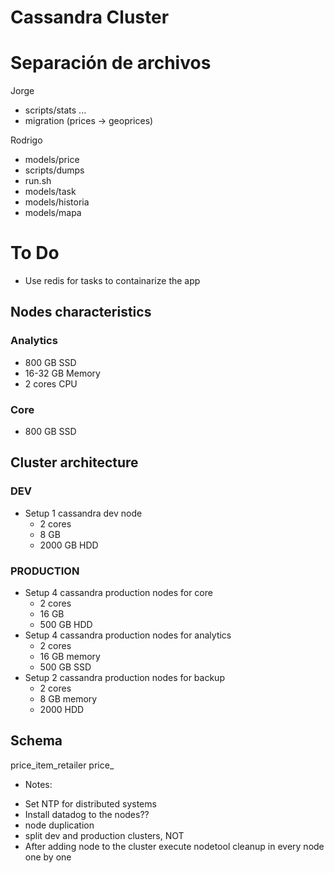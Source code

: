 # Cassandra Cluster

# Separación de archivos

Jorge
- scripts/stats ...
- migration (prices -> geoprices)

Rodrigo
- models/price
- scripts/dumps
- run.sh 
- models/task
- models/historia
- models/mapa


# To Do

- Use redis for tasks to containarize the app

## Nodes characteristics
### Analytics
- 800 GB SSD
- 16-32 GB Memory
- 2 cores CPU
### Core
- 800 GB SSD


## Cluster architecture
### DEV
- Setup 1 cassandra dev node
  - 2 cores
  - 8 GB
  - 2000 GB HDD
### PRODUCTION
- Setup 4 cassandra production nodes for core
  - 2 cores
  - 16 GB
  - 500 GB HDD
- Setup 4 cassandra production nodes for analytics
  - 2 cores
  - 16 GB memory
  - 500 GB SSD
- Setup 2 cassandra production nodes for backup
  - 2 cores
  - 8 GB memory
  - 2000 HDD


## Schema

price_item_retailer
price_


* Notes:
- Set NTP for distributed systems
- Install datadog to the nodes??
- node duplication
- split dev and production clusters, NOT
- After adding node to the cluster execute nodetool cleanup in every node one by one